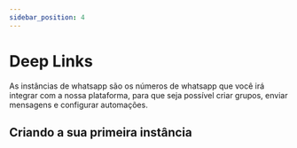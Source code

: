 ```yaml
---
sidebar_position: 4
---
```


# Deep Links

As instâncias de whatsapp são os números de whatsapp que você irá integrar com a nossa plataforma, para que seja possível criar grupos, enviar mensagens e configurar automações.

## Criando a sua primeira instância
